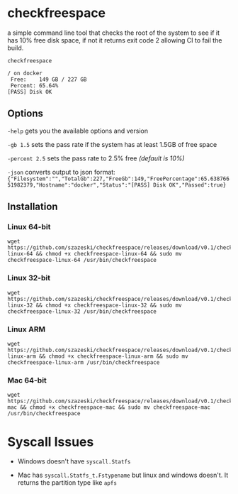# checkfreespace
a simple command line tool that checks the root of the system to see if it has 10% free disk space, if not it returns exit code 2 allowing CI to fail the build.

`checkfreespace`
```
/ on docker
 Free:    149 GB / 227 GB
 Percent: 65.64%
[PASS] Disk OK
```

## Options

 `-help` gets you the available options and version

 `-gb 1.5` sets the pass rate if the system has at least 1.5GB of free space

 `-percent 2.5` sets the pass rate to 2.5% free *(default is 10%)*

 `-json` converts output to json format:
`{"Filesystem":"","TotalGb":227,"FreeGb":149,"FreePercentage":65.63876651982379,"Hostname":"docker","Status":"[PASS] Disk OK","Passed":true}`

## Installation

### Linux 64-bit
```
wget https://github.com/szazeski/checkfreespace/releases/download/v0.1/checkfreespace-linux-64 && chmod +x checkfreespace-linux-64 && sudo mv checkfreespace-linux-64 /usr/bin/checkfreespace 
```

### Linux 32-bit
```
wget https://github.com/szazeski/checkfreespace/releases/download/v0.1/checkfreespace-linux-32 && chmod +x checkfreespace-linux-32 && sudo mv checkfreespace-linux-32 /usr/bin/checkfreespace 
```

### Linux ARM
```
wget https://github.com/szazeski/checkfreespace/releases/download/v0.1/checkfreespace-linux-arm && chmod +x checkfreespace-linux-arm && sudo mv checkfreespace-linux-arm /usr/bin/checkfreespace 
```

### Mac 64-bit
```
wget https://github.com/szazeski/checkfreespace/releases/download/v0.1/checkfreespace-mac && chmod +x checkfreespace-mac && sudo mv checkfreespace-mac /usr/bin/checkfreespace 
```

# Syscall Issues
- Windows doesn't have `syscall.Statfs`

- Mac has `syscall.Statfs_t.Fstypename` but linux and windows doesn't. It returns the partition type like `apfs`
